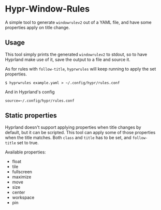 # Hypr-Window-Rules

A simple tool to generate `windowrulev2` out of a YAML file, and have some properties apply on title change.

## Usage

This tool simply prints the generated `windowrulev2` to stdout, so to have Hyprland make use of it, save the output to a file and source it.

As for rules with `follow-title`, `hyprwrules` will keep running to apply the set properties.

```
$ hyprwrules example.yaml > ~/.config/hypr/rules.conf
```

And in Hyprland's config
```
source=~/.config/hypr/rules.conf
```

## Static properties

Hyprland doesn't support applying properties when title changes by default, but it can be scripted.
This tool can apply some of those properties when the title matches. Both `class` and `title` has to be set, and `follow-title` set to true.

Available properties:
- float
- tile
- fullscreen
- maximize
- move
- size
- center
- workspace
- pin
